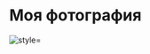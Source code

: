 <!DOCTYPE html>
<html lang="ru">
<head>
<meta charset="UTF-8" />
<meta name="viewport" content="width=device-width, initial-scale=1.0" />
<title>Мой сайт с фотографией</title>
</head>
<body>
<h1>Моя фотография</h1>
<img src="ssf.jpg" alt=" style="max-width:100%; height:auto;">
</body>
</html>
